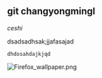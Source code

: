 ## git changyongmingl

*ceshi*


dsadsadhsak;jjafasajad

`dhdosahdajkjqd`


![Firefox_wallpaper.png](https://ooo.0o0.ooo/2016/05/03/57283d9c087af.png)
